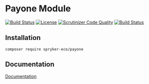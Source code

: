 # Payone Module

[![Build Status](https://travis-ci.org/spryker-eco/payone.svg?branch=master)](https://travis-ci.org/spryker-eco/payone)
[![License](https://img.shields.io/github/license/spryker-eco/payone.svg?b=master)](https://github.com/spryker-eco/payone)
[![Scrutinizer Code Quality](https://scrutinizer-ci.com/g/spryker-eco/payone/badges/quality-score.png?b=master)](https://scrutinizer-ci.com/g/spryker-eco/payone/?branch=master)
[![Build Status](https://scrutinizer-ci.com/g/spryker-eco/payone/badges/build.png?b=master)](https://scrutinizer-ci.com/g/spryker-eco/payone/build-status/master)

## Installation

```
composer require spryker-eco/payone
```

## Documentation

[Documentation](https://documentation.spryker.com/industry_partners/payment/payone/payone-v1-1.htm)